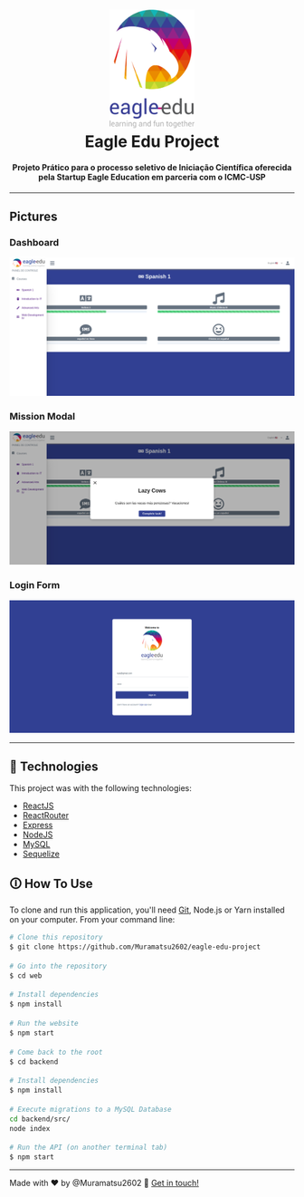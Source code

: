 <h1 align="center">
    <img alt="Eagle Edu Logo" width="150"  src="web/src/assets/main-logo.png" />
    <br>
    Eagle Edu Project
</h1>

<h4 align="center">
  Projeto Prático para o processo seletivo de Iniciação Científica oferecida pela Startup Eagle Education em parceria com o ICMC-USP
</h4>

---

## Pictures

### Dashboard
<img alt="Eagle Edu Dashboard with Sidemenu activated"  src="readme-assets/dashboard_pic.png" />

### Mission Modal
<img alt="Eagle edu Mission Modal"  src="readme-assets/mission_modal.png" />

### Login Form
<img alt="Eagle edu Login Form"  src="readme-assets/login_form.png" />

---
## 🚀 Technologies

This project was with the following technologies:

-  [ReactJS](https://reactjs.org/)
-  [ReactRouter](https://reactrouter.com/web/guides/quick-start)
-  [Express](https://expressjs.com/)
-  [NodeJS](https://nodejs.org/en/)
-  [MySQL](https://www.mysql.com/)
-  [Sequelize](https://sequelize.org/)

## 🛈 How To Use

To clone and run this application, you'll need [Git](https://git-scm.com), Node.js or Yarn installed on your computer. From your command line:

```bash
# Clone this repository
$ git clone https://github.com/Muramatsu2602/eagle-edu-project

# Go into the repository
$ cd web

# Install dependencies
$ npm install

# Run the website
$ npm start

# Come back to the root
$ cd backend

# Install dependencies
$ npm install

# Execute migrations to a MySQL Database
cd backend/src/
node index

# Run the API (on another terminal tab)
$ npm start

```

---
Made with ♥ by @Muramatsu2602 👋  [Get in touch!](www.linkedin.com/in/muramatsu-pedro)
